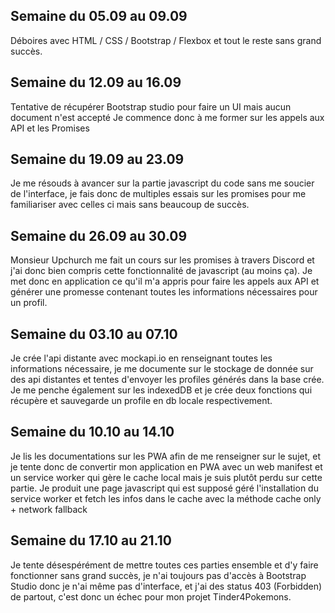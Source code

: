 ## Semaine du 05.09 au 09.09
Déboires avec HTML / CSS / Bootstrap / Flexbox et tout le reste sans grand succès.
## Semaine du 12.09 au 16.09
Tentative de récupérer Bootstrap studio pour faire un UI mais aucun document n'est accepté
Je commence donc à me former sur les appels aux API et les Promises
## Semaine du 19.09 au 23.09
Je me résouds à avancer sur la partie javascript du code sans me soucier de l'interface, je fais donc de multiples essais sur les promises pour me familiariser avec celles ci mais sans beaucoup de succès.
## Semaine du 26.09 au 30.09
Monsieur Upchurch me fait un cours sur les promises à travers Discord et j'ai donc bien compris cette fonctionnalité de javascript (au moins ça). Je met donc en application ce qu'il m'a appris pour faire les appels aux API et générer une promesse contenant toutes les informations nécessaires pour un profil.
## Semaine du 03.10 au 07.10
Je crée l'api distante avec mockapi.io en renseignant toutes les informations nécessaire, je me documente sur le stockage de donnée sur des api distantes et tentes d'envoyer les profiles générés dans la base crée. Je me penche également sur les indexedDB et je crée deux fonctions qui récupère et sauvegarde un profile en db locale respectivement.
## Semaine du 10.10 au 14.10
Je lis les documentations sur les PWA afin de me renseigner sur le sujet, et je tente donc de convertir mon application en PWA avec un web manifest et un service worker qui gère le cache local mais je suis plutôt perdu sur cette partie. Je produit une page javascript qui est supposé géré l'installation du service worker et fetch les infos dans le cache avec la méthode cache only + network fallback 
## Semaine du 17.10 au 21.10
Je tente désespérément de mettre toutes ces parties ensemble et d'y faire fonctionner sans grand succès, je n'ai toujours pas d'accès à Bootstrap Studio donc je n'ai même pas d'interface, et j'ai des status 403 (Forbidden) de partout, c'est donc un échec pour mon projet Tinder4Pokemons.